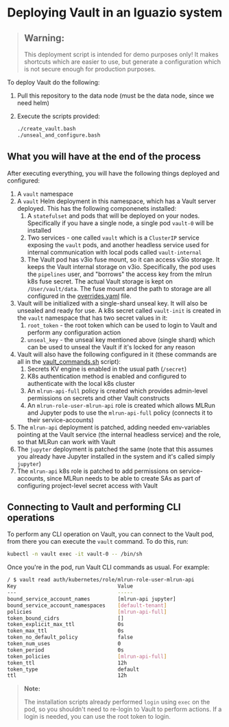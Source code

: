 # Deploying Vault in an Iguazio system

> ## **Warning:**
>
> This deployment script is intended for demo purposes only! It makes shortcuts which are easier to use, but generate a configuration which is not secure enough for production purposes.

To deploy Vault do the following:

1. Pull this repository to the data node (must be the data node, since we need helm)
2. Execute the scripts provided:

    ```bash
    ./create_vault.bash
    ./unseal_and_configure.bash
    ```

## What you will have at the end of the process

After executing everything, you will have the following things deployed and configured:

1. A `vault` namespace
2. A `vault` Helm deployment in this namespace, which has a Vault server deployed. This has the following componenets installed:
   1. A `statefulset` and pods that will be deployed on your nodes. Specifically if you have a single node, a single pod `vault-0` will be installed
   2. Two services - one called `vault` which is a `ClusterIP` service exposing the `vault` pods, and another headless service used for internal communication with local pods called `vault-internal`
   3. The Vault pod has v3io fuse mount, so it can access v3io storage. It keeps the Vault internal storage on v3io. Specifically, the pod uses the `pipelines` user, and "borrows" the access key from the mlrun k8s fuse secret. The actual Vault storage is kept on `/User/vault/data`. The fuse mount and the path to storage are all configured in the [overrides.yaml](./overrides.yaml) file.
3. Vault will be initialized with a single-shard unseal key. It will also be unsealed and ready for use. A k8s secret called `vault-init` is created in the `vault` namespace that has two secret values in it:
   1. `root_token` - the root token which can be used to login to Vault and perform any configuration action
   2. `unseal_key` - the unseal key mentioned above (single shard) which can be used to unseal the Vault if it's locked for any reason
4. Vault will also have the following configured in it (these commands are all in the [vault_commands.sh](./vault_commands.sh) script):
   1. Secrets KV engine is enabled in the usual path (`/secret`)
   2. K8s authentication method is enabled and configured to authenticate with the local k8s cluster
   3. An `mlrun-api-full` policy is created which provides admin-level permissions on secrets and other Vault constructs
   4. An `mlrun-role-user-mlrun-api` role is created which allows MLRun and Jupyter pods to use the `mlrun-api-full` policy (connects it to their service-accounts)
5. The `mlrun-api` deployment is patched, adding needed env-variables pointing at the Vault service (the internal headless service) and the role, so that MLRun can work with Vault
6. The `jupyter` deployment is patched the same (note that this assumes you already have Jupyter installed in the system and it's called simply `jupyter`)
7. The `mlrun-api` k8s role is patched to add permissions on service-accounts, since MLRun needs to be able to create SAs as part of configuring project-level secret access with Vault

## Connecting to Vault and performing CLI operations

To perform any CLI operation on Vault, you can connect to the Vault pod, from there you can execute the `vault` command. To do this, run:

```bash
kubectl -n vault exec -it vault-0 -- /bin/sh
```

Once you're in the pod, run Vault CLI commands as usual. For example:

```bash
/ $ vault read auth/kubernetes/role/mlrun-role-user-mlrun-api
Key                                 Value
---                                 -----
bound_service_account_names         [mlrun-api jupyter]
bound_service_account_namespaces    [default-tenant]
policies                            [mlrun-api-full]
token_bound_cidrs                   []
token_explicit_max_ttl              0s
token_max_ttl                       0s
token_no_default_policy             false
token_num_uses                      0
token_period                        0s
token_policies                      [mlrun-api-full]
token_ttl                           12h
token_type                          default
ttl                                 12h
```

> **Note:**
>
> The installation scripts already performed `login` using `exec` on the pod, so you shouldn't need to re-login to Vault to perform actions. If a login is needed, you can use the root token to login.
